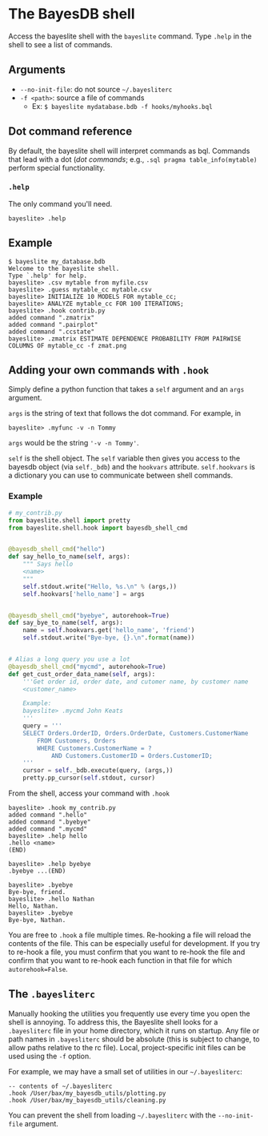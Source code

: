# The BayesDB shell

Access the bayeslite shell with the `bayeslite` command. Type `.help`
in the shell to see a list of commands.

## Arguments
- `--no-init-file`: do not source `~/.bayesliterc`
- `-f <path>`: source a file of commands
    + Ex: `$ bayeslite mydatabase.bdb -f hooks/myhooks.bql`


## Dot command reference
By default, the bayeslite shell will interpret commands as bql. Commands that
lead with a dot (*dot commands*; e.g., `.sql pragma table_info(mytable)`
perform special functionality.

### `.help`
The only command you'll need.

    bayeslite> .help

## Example

```
$ bayeslite my_database.bdb
Welcome to the bayeslite shell.
Type `.help' for help.
bayeslite> .csv mytable from myfile.csv
bayeslite> .guess mytable_cc mytable.csv
bayeslite> INITIALIZE 10 MODELS FOR mytable_cc;
bayeslite> ANALYZE mytable_cc FOR 100 ITERATIONS;
bayeslite> .hook contrib.py
added command ".zmatrix"
added command ".pairplot"
added command ".ccstate"
bayeslite> .zmatrix ESTIMATE DEPENDENCE PROBABILITY FROM PAIRWISE COLUMNS OF mytable_cc -f zmat.png
```

## Adding your own commands with `.hook`

Simply define a python function that takes a `self` argument and an `args`
argument.

`args` is the string of text that follows the dot command. For
example, in

    bayeslite> .myfunc -v -n Tommy

`args` would be the string `'-v -n Tommy'`.

`self` is the shell object. The
`self` variable then gives you access to the bayesdb object (via `self._bdb`)
and the `hookvars` attribute. `self.hookvars` is a dictionary you can use to
communicate between shell commands.

### Example

```python
# my_contrib.py
from bayeslite.shell import pretty
from bayeslite.shell.hook import bayesdb_shell_cmd


@bayesdb_shell_cmd("hello")
def say_hello_to_name(self, args):
    """ Says hello
    <name>
    """
    self.stdout.write("Hello, %s.\n" % (args,))
    self.hookvars['hello_name'] = args


@bayesdb_shell_cmd("byebye", autorehook=True)
def say_bye_to_name(self, args):
    name = self.hookvars.get('hello_name', 'friend')
    self.stdout.write("Bye-bye, {}.\n".format(name))


# Alias a long query you use a lot
@bayesdb_shell_cmd("mycmd", autorehook=True)
def get_cust_order_data_name(self, args):
    '''Get order id, order date, and cutomer name, by customer name
    <customer_name>

    Example:
    bayeslite> .mycmd John Keats
    '''
    query = '''
    SELECT Orders.OrderID, Orders.OrderDate, Customers.CustomerName
        FROM Customers, Orders
        WHERE Customers.CustomerName = ?
            AND Customers.CustomerID = Orders.CustomerID;
    '''
    cursor = self._bdb.execute(query, (args,))
    pretty.pp_cursor(self.stdout, cursor)

```

From the shell, access your command with `.hook`
```
bayeslite> .hook my_contrib.py
added command ".hello"
added command ".byebye"
added command ".mycmd"
bayeslite> .help hello
.hello <name>
(END)

bayeslite> .help byebye
.byebye ...(END)

bayeslite> .byebye
Bye-bye, friend.
bayeslite> .hello Nathan
Hello, Nathan.
bayeslite> .byebye
Bye-bye, Nathan.
```

You are free to `.hook` a file multiple times. Re-hooking a file will reload the contents of the file. This can be especially useful for development. If you try to re-hook a file, you must confirm that you want to re-hook the file and confirm that you want to re-hook each function in that file for which `autorehook=False`.

## The `.bayesliterc`
Manually hooking the utilities you frequently use every time you open the shell is annoying. To address this, the Bayeslite shell looks for a `.bayesliterc` file in your home directory, which it runs on startup. Any file or path names in `.bayesliterc` should be absolute (this is subject to change, to allow paths relative to the rc file). Local, project-specific init files can be used using the `-f` option.

For example, we may have a small set of utilities in our `~/.bayesliterc`:

```
-- contents of ~/.bayesliterc
.hook /User/bax/my_bayesdb_utils/plotting.py
.hook /User/bax/my_bayesdb_utils/cleaning.py
```

You can prevent the shell from loading `~/.bayesliterc` with the `--no-init-file` argument.
